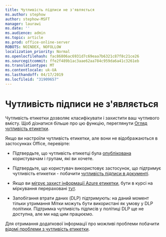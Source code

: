 ```yaml
---
title: Чутливість підписи не з'являється
ms.author: stephow
author: stephow-MSFT
manager: laurawi
ms.date: ''
ms.audience: admin
ms.topic: article
ms.prod: office-online-server
ROBOTS: NOINDEX, NOFOLLOW
localization_priority: Normal
ms.openlocfilehash: fac86806ac6931d7c69eaa7b6321c87f8c21ce26
ms.sourcegitcommit: ffe2f489b1ac3aae62aa784c959da6a41c3261eb
ms.translationtype: MT
ms.contentlocale: uk-UA
ms.lasthandoff: 04/17/2019
ms.locfileid: "31909657"
---
```

# <a name="sensitivity-labels-not-appearing"></a>Чутливість підписи не з'являється

Чутливість етикетки дозволяє класифікувати і захистити ваш чутливого вмісту. Щоб дізнатися більше про цю функцію, переглянути [Огляд чутливість етикетки](https://docs.microsoft.com/en-us/office365/securitycompliance/sensitivity-labels).

Якщо ви настроїли чутливість етикетки, але вони не відображаються в застосунках Office, перевірте:

- Підтвердьте, що чутливість етикетці була [опублікована](https://docs.microsoft.com/en-us/Office365/SecurityCompliance/sensitivity-labels#what-label-policies-can-do) користувачам і групам, які ви хочете.

- Підтвердьте, що користувач використовує застосунок, що підтримує чутливість етикетки - побачити [чутливість підписи в документі](https://support.office.com/en-us/article/apply-sensitivity-labels-to-your-documents-and-email-within-office-2f96e7cd-d5a4-403b-8bd7-4cc636bae0f9?ad=US&ui=en-US&rs=en-US#bkmk_whereavailable).
 
 
- Якщо ви [мігрує захист інформації Azure етикетки](https://docs.microsoft.com/en-us/azure/information-protection/configure-policy-migrate-labels), бути в курсі на міркування перераховані [тут](https://docs.microsoft.com/en-us/azure/information-protection/configure-policy-migrate-labels#considerations-for-unified-labels).

- Запобігання втрати даних (DLP) підтримують: на даний момент тільки утримання Мітки можуть бути використані як умову у DLP політики.  Підтримка чутливість підписів у політиці DLP ще не доступна, але ми над цим працюємо.

Для отримання додаткової інформації про можливі проблеми побачити [відомі проблеми з чутливість етикетки](https://support.office.com/en-us/article/known-issues-with-sensitivity-labels-in-office-b169d687-2bbd-4e21-a440-7da1b2743edc?ui=en-US&rs=en-US&ad=US).